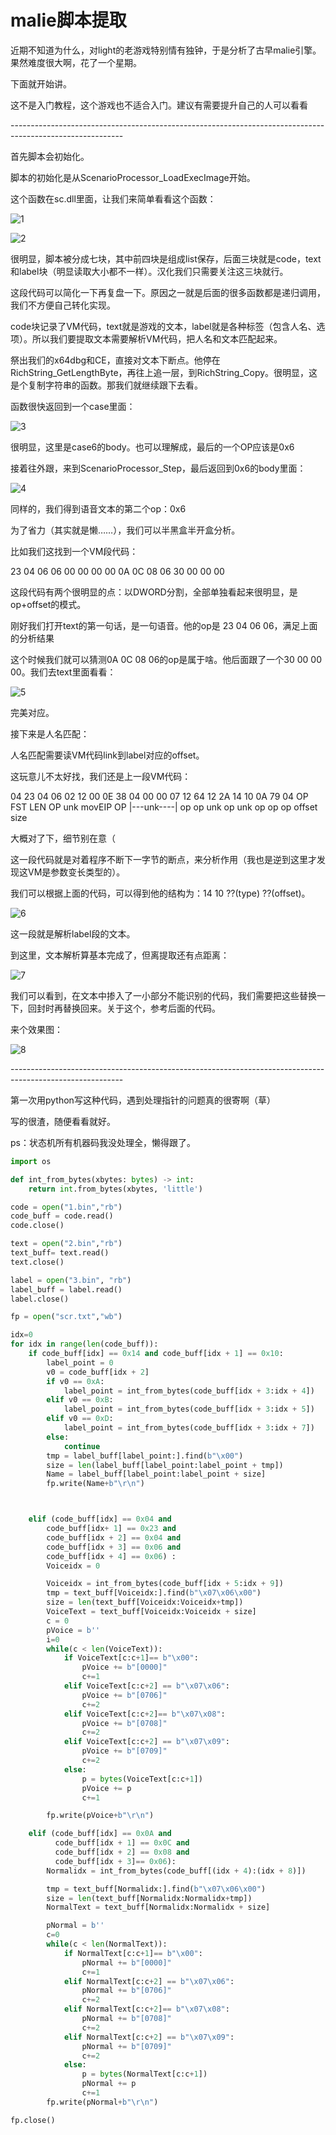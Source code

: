 # malie脚本提取

近期不知道为什么，对light的老游戏特别情有独钟，于是分析了古早malie引擎。果然难度很大啊，花了一个星期。

下面就开始讲。

这不是入门教程，这个游戏也不适合入门。建议有需要提升自己的人可以看看

\----------------------------------------------------------------------------------------------------------

首先脚本会初始化。

脚本的初始化是从ScenarioProcessor_LoadExecImage开始。

这个函数在sc.dll里面，让我们来简单看看这个函数：

![1](img\\1.png)

![2](img\\2.png)

很明显，脚本被分成七块，其中前四块是组成list保存，后面三块就是code，text和label块（明显读取大小都不一样）。汉化我们只需要关注这三块就行。

这段代码可以简化一下再复盘一下。原因之一就是后面的很多函数都是递归调用，我们不方便自己转化实现。

code块记录了VM代码，text就是游戏的文本，label就是各种标签（包含人名、选项）。所以我们要提取文本需要解析VM代码，把人名和文本匹配起来。

祭出我们的x64dbg和CE，直接对文本下断点。他停在RichString_GetLengthByte，再往上追一层，到RichString_Copy。很明显，这是个复制字符串的函数。那我们就继续跟下去看。

函数很快返回到一个case里面：

![3](img\\3.png)

很明显，这里是case6的body。也可以理解成，最后的一个OP应该是0x6

接着往外跟，来到ScenarioProcessor_Step，最后返回到0x6的body里面：

![4](img\\4.png)

同样的，我们得到语音文本的第二个op：0x6

为了省力（其实就是懒……），我们可以半黑盒半开盒分析。

比如我们这找到一个VM段代码：

23 04 06 06 00 00 00 00 0A 0C 08 06 30 00 00 00

这段代码有两个很明显的点：以DWORD分割，全部单独看起来很明显，是op+offset的模式。

刚好我们打开text的第一句话，是一句语音。他的op是 23 04 06 06，满足上面的分析结果

这个时候我们就可以猜测0A 0C 08 06的op是属于啥。他后面跟了一个30 00 00 00。我们去text里面看看：

![5](img\\5.png)

完美对应。

接下来是人名匹配：

人名匹配需要读VM代码link到label对应的offset。

这玩意儿不太好找，我们还是上一段VM代码：

04  23    04  06 02  12 00  0E 38 04 00 00  07 12 64  12 2A  14 10 0A 79     04
OP FST LEN OP unk movEIP OP |---unk----| op op unk op unk op op op offset size

大概对了下，细节别在意（

这一段代码就是对着程序不断下一字节的断点，来分析作用（我也是逆到这里才发现这VM是参数变长类型的）。

我们可以根据上面的代码，可以得到他的结构为：14 10 ??(type) ??(offset)。

![6](img\\6.png)

这一段就是解析label段的文本。

到这里，文本解析算基本完成了，但离提取还有点距离：

![7](img\\7.png)

我们可以看到，在文本中掺入了一小部分不能识别的代码，我们需要把这些替换一下，回封时再替换回来。关于这个，参考后面的代码。

来个效果图：

![8](img\\8.png)

\----------------------------------------------------------------------------------------------------------

第一次用python写这种代码，遇到处理指针的问题真的很寄啊（草）

写的很渣，随便看看就好。

ps：状态机所有机器码我没处理全，懒得跟了。

```python
import os

def int_from_bytes(xbytes: bytes) -> int:
    return int.from_bytes(xbytes, 'little')

code = open("1.bin","rb")
code_buff = code.read()
code.close()

text = open("2.bin","rb")
text_buff= text.read()
text.close()

label = open("3.bin", "rb")
label_buff = label.read()
label.close()

fp = open("scr.txt","wb")

idx=0
for idx in range(len(code_buff)):
    if code_buff[idx] == 0x14 and code_buff[idx + 1] == 0x10:
        label_point = 0
        v0 = code_buff[idx + 2]
        if v0 == 0xA:
            label_point = int_from_bytes(code_buff[idx + 3:idx + 4])
        elif v0 == 0xB:
            label_point = int_from_bytes(code_buff[idx + 3:idx + 5])
        elif v0 == 0xD:
            label_point = int_from_bytes(code_buff[idx + 3:idx + 7])
        else:
            continue
        tmp = label_buff[label_point:].find(b"\x00")
        size = len(label_buff[label_point:label_point + tmp])
        Name = label_buff[label_point:label_point + size]
        fp.write(Name+b"\r\n")



    elif (code_buff[idx] == 0x04 and
        code_buff[idx+ 1] == 0x23 and
        code_buff[idx + 2] == 0x04 and
        code_buff[idx + 3] == 0x06 and
        code_buff[idx + 4] == 0x06) :
        Voiceidx = 0

        Voiceidx = int_from_bytes(code_buff[idx + 5:idx + 9])
        tmp = text_buff[Voiceidx:].find(b"\x07\x06\x00")
        size = len(text_buff[Voiceidx:Voiceidx+tmp])
        VoiceText = text_buff[Voiceidx:Voiceidx + size]
        c = 0
        pVoice = b''
        i=0
        while(c < len(VoiceText)):
            if VoiceText[c:c+1]== b"\x00":
                pVoice += b"[0000]"
                c+=1
            elif VoiceText[c:c+2] == b"\x07\x06":
                pVoice += b"[0706]"
                c+=2
            elif VoiceText[c:c+2]== b"\x07\x08":
                pVoice += b"[0708]"
                c+=2
            elif VoiceText[c:c+2] == b"\x07\x09":
                pVoice += b"[0709]"
                c+=2
            else:
                p = bytes(VoiceText[c:c+1])
                pVoice += p 
                c+=1

        fp.write(pVoice+b"\r\n")

    elif (code_buff[idx] == 0x0A and
          code_buff[idx + 1] == 0x0C and
          code_buff[idx + 2] == 0x08 and
          code_buff[idx + 3]== 0x06):
        Normalidx = int_from_bytes(code_buff[(idx + 4):(idx + 8)])

        tmp = text_buff[Normalidx:].find(b"\x07\x06\x00")
        size = len(text_buff[Normalidx:Normalidx+tmp])
        NormalText = text_buff[Normalidx:Normalidx + size]

        pNormal = b''
        c=0
        while(c < len(NormalText)):
            if NormalText[c:c+1]== b"\x00":
                pNormal += b"[0000]"
                c+=1
            elif NormalText[c:c+2] == b"\x07\x06":
                pNormal += b"[0706]"
                c+=2
            elif NormalText[c:c+2]== b"\x07\x08":
                pNormal += b"[0708]"
                c+=2
            elif NormalText[c:c+2] == b"\x07\x09":
                pNormal += b"[0709]"
                c+=2
            else:
                p = bytes(NormalText[c:c+1])
                pNormal += p 
                c+=1
        fp.write(pNormal+b"\r\n")

fp.close()

```

